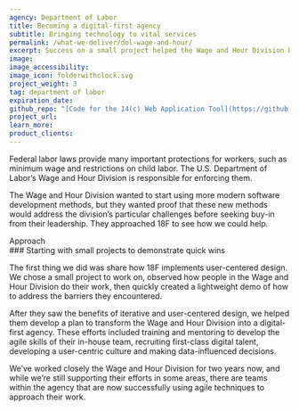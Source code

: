 ```yaml
---
agency: Department of Labor
title: Becoming a digital-first agency
subtitle: Bringing technology to vital services
permalink: /what-we-deliver/dol-wage-and-hour/
excerpt: Success on a small project helped the Wage and Hour Division begin transforming into a digital-first agency.
image:
image_accessibility:
image_icon: folderwithclock.svg
project_weight: 3
tag: department of labor
expiration_date:
github_repo: "[Code for the 14(c) Web Application Tool](https://github.com/18F/dol-whd-14c)"
project_url:
learn_more:
product_clients:
---
```


Federal labor laws provide many important protections for workers, such
as minimum wage and restrictions on child labor. The U.S. Department of
Labor’s Wage and Hour Division is responsible for enforcing them.

The Wage and Hour Division wanted to start using more modern software
development methods, but they wanted proof that these new methods would
address the division’s particular challenges before seeking buy-in from
their leadership. They approached 18F to see how we could help.

<div class="small-caps">Approach</div>
### Starting with small projects to demonstrate quick wins

The first thing we did was share how 18F implements user-centered
design. We chose a small project to work on, observed how people in the
Wage and Hour Division do their work, then quickly created a lightweight
demo of how to address the barriers they encountered.

After they saw the benefits of iterative and user-centered design, we
helped them develop a plan to transform the Wage and Hour Division into
a digital-first agency. These efforts included training and mentoring to
develop the agile skills of their in-house team, recruiting first-class
digital talent, developing a user-centric culture and making
data-influenced decisions.

We’ve worked closely the Wage and Hour Division for two years now, and
while we’re still supporting their efforts in some areas, there are
teams within the agency that are now successfully using agile techniques
to approach their work.
